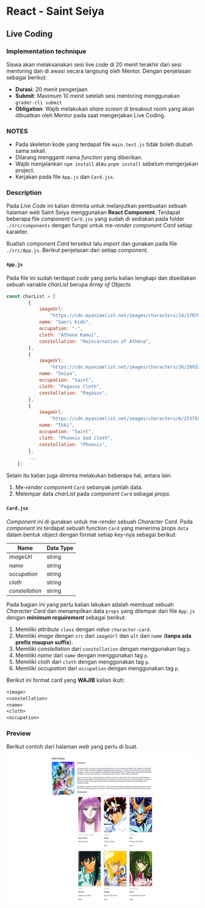 # React - Saint Seiya

## Live Coding

### Implementation technique

Siswa akan melaksanakan sesi live code di 20 menit terakhir dari sesi mentoring dan di awasi secara langsung oleh Mentor. Dengan penjelasan sebagai berikut:

-   **Durasi**: 20 menit pengerjaan
-   **Submit**: Maximum 10 menit setelah sesi mentoring menggunakan `grader-cli submit`
-   **Obligation**: Wajib melakukan _share screen_ di breakout room yang akan dibuatkan oleh Mentor pada saat mengerjakan Live Coding.

### NOTES

-   Pada skeleton kode yang terdapat file `main.test.js` tidak boleh diubah sama sekali.
-   Dilarang mengganti nama _function_ yang diberikan.
-   Wajib menjalankan `npm install` atau `pnpm install` sebelum mengerjakan project.
-   Kerjakan pada file `App.js` dan `Card.jsx`.

### Description

Pada _Live Code_ ini kalian diminta untuk melanjutkan pembuatan sebuah halaman _web_ Saint Seiya menggunakan **React Component**. Terdapat beberapa file _component_ `Card.jsx` yang sudah di sediakan pada folder `./src/components` dengan fungsi untuk me-_render_ _component_ _Card_ setiap karakter.

Buatlah _component_ _Card_ tersebut lalu _import_ dan gunakan pada file `./src/App.js`. Berikut penjelasan dari setiap _component_.

#### `App.js`

Pada file ini sudah terdapat _code_ yang perlu kalian lengkapi dan disediakan sebuah variable _charList_ berupa _Array of Objects_

```js
const charList = [
        {
            imageUrl:
                "https://cdn.myanimelist.net/images/characters/14/370797.jpg",
            name: "Saori Kido",
            occupation: "-",
            cloth: "Athena Kamui",
            constellation: "Reincarnation of Athena",
        },
        {
            imageUrl:
                "https://cdn.myanimelist.net/images/characters/16/209321.jpg",
            name: "Seiya",
            occupation: "Saint",
            cloth: "Pegasus Cloth",
            constellation: "Pegasus",
        },
        {
            imageUrl:
                "https://cdn.myanimelist.net/images/characters/6/253759.jpg",
            name: "Ikki",
            occupation: "Saint",
            cloth: "Phoenix God Cloth",
            constellation: "Phoenix",
        },
        ...
    ];
```

Selain itu kalian juga diminta melakukan beberapa hal, antara lain:

1. Me-_render_ _component_ `Card` sebanyak jumlah data.
2. Melempar data _charList_ pada _component_ `Card` sebagai _props_.

#### `Card.jsx`

_Component_ ini di gunakan untuk me-_render_ sebuah _Character Card_. Pada _component_ ini terdapat sebuah function `Card` yang menerima props `data` dalam bentuk object dengan format setiap _key_-nya sebagai berikut:

| Name            | Data Type |
| --------------- | --------- |
| _imageUrl_      | string    |
| _name_          | string    |
| _occupation_    | string    |
| _cloth_         | string    |
| _constellation_ | string    |

Pada bagian ini yang perlu kalian lakukan adalah membuat sebuah _Character Card_ dan menampilkan data `props` yang dilempar dari file `App.js` dengan **_minimum requirement_** sebagai berikut:

1. Memiliki _attribute_ `class` dengan _value_ `character-card`.
2. Memiliki _image_ dengan `src` dari `imageUrl` dan `alt` dari `name` (**tanpa ada prefix maupun suffix**).
3. Memiliki _constellation_ dari `constellation` dengan menggunakan tag `p`.
4. Memiliki _name_ dari `name` dengan menggunakan tag `p`.
5. Memiliki _cloth_ dari `cloth` dengan menggunakan tag `p`.
6. Memiliki _occupation_ dari `occupation` dengan menggunakan tag `p`.

Berikut ini format card yang **WAJIB** kalian ikuti:

```txt
<image>
<constellation>
<name>
<cloth>
<occupation>
```

### Preview

Berikut contoh dari halaman _web_ yang perlu di buat.

![preview](./assets/preview.png)
